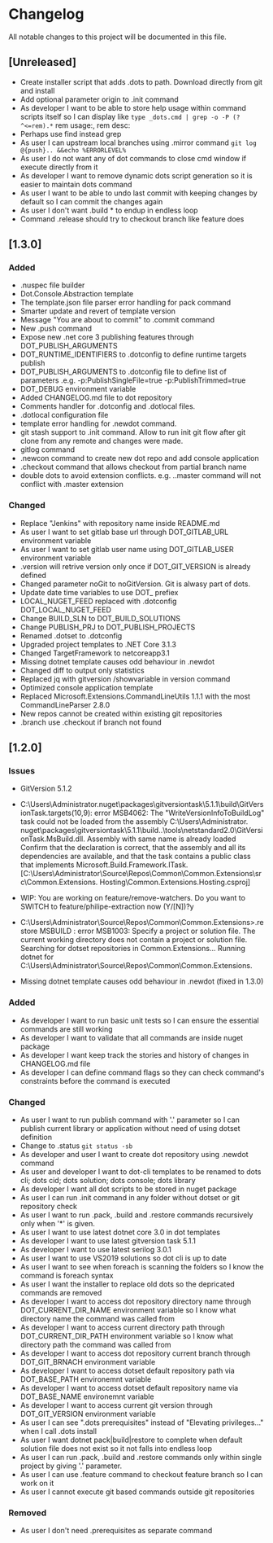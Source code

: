 # Changelog

All notable changes to this project will be documented in this file.

## [Unreleased]

 * Create installer script that adds .dots to path. Download directly from git and install
 * Add optional parameter origin to .init command 
 * As developer I want to be able to store help usage within command scripts itself so I can display like ```type _dots.cmd | grep -o -P (?^<=rem).*```  rem usage:, rem desc:
 * Perhaps use find instead grep
 * As user I can upstream local branches using .mirror command ```git log @{push}.. &&echo %ERRORLEVEL%```
 * As user I do not want any of dot commands to close cmd window if execute directly from it
 * As developer I want to remove dynamic dots script generation so it is easier to maintain dots command
 * As user I want to be able to undo last commit with keeping changes by default so I can commit the changes again
 * As user I don't want .build * to endup in endless loop
 * Command .release should try to checkout branch like feature does




## [1.3.0]

### Added

 - .nuspec file builder
 - Dot.Console.Abstraction template
 - The template.json file parser error handling for pack command
 - Smarter update and revert of template version
 - Message "You are about to commit" to .commit command
 - New .push command
 - Expose new .net core 3 publishing features through DOT_PUBLISH_ARGUMENTS
 - DOT_RUNTIME_IDENTIFIERS to .dotconfig to define runtime targets publish
 - DOT_PUBLISH_ARGUMENTS to .dotconfig file to define list of parameters .e.g. -p:PublishSingleFile=true -p:PublishTrimmed=true
 - DOT_DEBUG environment variable
 - Added CHANGELOG.md file to dot repository
 - Comments handler for .dotconfig and .dotlocal files.
 - .dotlocal configuration file
 - template error handling for .newdot command.
 - git stash support to .init command. Allow to run init git flow after git clone from any remote and changes were made.
 - gitlog command
 - .newcon command to create new dot repo and add console application
 - .checkout command that allows checkout from partial branch name
 - double dots to avoid extension conflicts. e.g. ..master command will not conflict with .master extension 


### Changed

 - Replace "Jenkins" with repository name inside README.md
 - As user I want to set gitlab base url through DOT_GITLAB_URL environment variable
 - As user I want to set gitlab user name using DOT_GITLAB_USER environment variable
 - .version will retrive version only once if DOT_GIT_VERSION is already defined
 - Changed parameter noGit to noGitVersion. Git is alwasy part of dots. 
 - Update date time variables to use DOT_ prefiex
 - LOCAL_NUGET_FEED replaced with .dotconfig DOT_LOCAL_NUGET_FEED
 - Change BUILD_SLN to DOT_BUILD_SOLUTIONS
 - Change PUBLISH_PRJ to DOT_PUBLISH_PROJECTS
 - Renamed .dotset to .dotconfig
 - Upgraded project templates to .NET Core 3.1.3
 - Changed TargetFramework to netcoreapp3.1
 - Missing dotnet template causes odd behaviour in .newdot
 - Changed diff to output only statistics
 - Replaced jq with gitversion /showvariable in version command
 - Optimized console application template
 - Replaced Microsoft.Extensions.CommandLineUtils 1.1.1 with the most CommandLineParser 2.8.0
 - New repos cannot be created within existing git repositories 
 - .branch use .checkout if branch not found


## [1.2.0] 

### Issues

 * GitVersion 5.1.2
 * C:\Users\Administrator\.nuget\packages\gitversiontask\5.1.1\build\GitVersionTask.targets(10,9): error MSB4062: The "WriteVersionInfoToBuildLog" task could not be loaded from the assembly C:\Users\Administrator\.
   nuget\packages\gitversiontask\5.1.1\build\..\tools\netstandard2.0\GitVersionTask.MsBuild.dll. Assembly with same name is already loaded Confirm that the <UsingTask> declaration is correct, that the assembly and
   all its dependencies are available, and that the task contains a public class that implements Microsoft.Build.Framework.ITask. [C:\Users\Administrator\Source\Repos\Common\Common.Extensions\src\Common.Extensions.
   Hosting\Common.Extensions.Hosting.csproj]

 * WIP: You are working on feature/remove-watchers. Do you want to SWITCH to feature/philipe-extraction now (Y/[N])?y

 * C:\Users\Administrator\Source\Repos\Common\Common.Extensions>.restore
   MSBUILD : error MSB1003: Specify a project or solution file. The current working directory does not contain a project or solution file.
   Searching for dotset repositories in Common.Extensions...
   Running dotnet for C:\Users\Administrator\Source\Repos\Common\Common.Extensions\.

 * Missing dotnet template causes odd behaviour in .newdot (fixed in 1.3.0)


### Added

 - As developer I want to run basic unit tests so I can ensure the essential commands are still working
 - As developer I want to validate that all commands are inside nuget package 
 - As developer I want keep track the stories and history of changes in CHANGELOG.md file
 - As developer I can define command flags so they can check command's constraints before the command is executed 

### Changed

 - As user I want to run publish command with '.' parameter so I can publish current library or application without need of using dotset definition 
 - Change to .status ```git status -sb```
 - As developer and user I want to create dot repository using .newdot command
 - As user and developer I want to dot-cli templates to be renamed to dots cli; dots cid; dots solution; dots console; dots library
 - As developer I want all dot scripts to be stored in nuget package 
 - As user I can run .init command in any folder without dotset or git repository check
 - As user I want to run .pack, .build and .restore commands recursively only when '*' is given. 
 - As user I want to use latest dotnet core 3.0 in dot templates
 - As developer I want to use latest gitversion task 5.1.1
 - As developer I want to use latest serilog 3.0.1
 - As user I want to use VS2019 solutions so dot cli is up to date 
 - As user I want to see when foreach is scanning the folders so I know the command is foreach syntax
 - As user I want the installer to replace old dots so the depricated commands are removed
 - As developer I want to access dot repository directory name through DOT_CURRENT_DIR_NAME environment variable so I know what directory name the command was called from
 - As developer I want to access current directory path through DOT_CURRENT_DIR_PATH environment variable so I know what directory path the command was called from
 - As developer I want to access dot repository current branch through DOT_GIT_BRNACH environment variable
 - As developer I want to access dotset default repository path via DOT_BASE_PATH environemnt variable
 - As developer I want to access dotset default repository name via DOT_BASE_NAME environemnt variable
 - As developer I want to access current git version through DOT_GIT_VERSION environment variable
 - As user I can see ".dots prerequisites" instead of "Elevating privileges..." when I call .dots install 
 - As user I want dotnet pack|build|restore to complete when default solution file does not exist so it not falls into endless loop
 - As user I can run .pack, .build and .restore commands only within single project by giving '.' parameter. 
 - As user I can use .feature command to checkout feature branch so I can work on it 
 - As user I cannot execute git based commands outside git repositories 

### Removed
 
 - As user I don't need .prerequisites as separate command 
